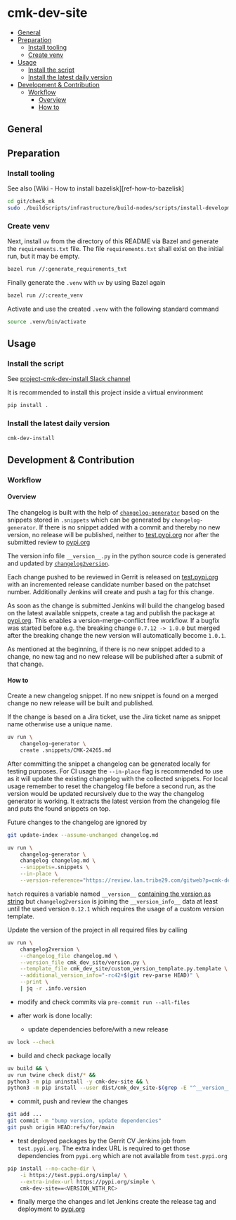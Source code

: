 # cmk-dev-site

<!-- MarkdownTOC -->

- [General](#general)
- [Preparation](#preparation)
    - [Install tooling](#install-tooling)
    - [Create venv](#create-venv)
- [Usage](#usage)
    - [Install the script](#install-the-script)
    - [Install the latest daily version](#install-the-latest-daily-version)
- [Development & Contribution](#development--contribution)
    - [Workflow](#workflow)
        - [Overview](#overview)
        - [How to](#how-to)

<!-- /MarkdownTOC -->

## General


## Preparation

### Install tooling

See also [Wiki - How to install bazelisk][ref-how-to-bazelisk]

```bash
cd git/check_mk
sudo ./buildscripts/infrastructure/build-nodes/scripts/install-development.sh --profile bazel --only
```

### Create venv

Next, install `uv` from the directory of this README via Bazel and generate the `requirements.txt` file.
The file `requirements.txt` shall exist on the initial run, but it may be empty.

```bash
bazel run //:generate_requirements_txt
```

Finally generate the `.venv` with `uv` by using Bazel again

```bash
bazel run //:create_venv
```

Activate and use the created `.venv` with the following standard command

```bash
source .venv/bin/activate
```

## Usage

### Install the script

See [project-cmk-dev-install Slack channel](https://tribe29.slack.com/archives/C08L9S9CUCC)

It is recommended to install this project inside a virtual environment

```bash
pip install .
```

### Install the latest daily version

```bash
cmk-dev-install
```

## Development & Contribution

### Workflow

#### Overview

The changelog is built with the help of [`changelog-generator`][ref-snippets2changelog] based on the snippets stored in `.snippets` which can be generated by `changelog-generator`.
If there is no snippet added with a commit and thereby no new version, no release will be published, neither to [test.pypi.org][ref-test-pypi-cmk-dev-site] nor after the submitted review to [pypi.org][ref-pypi-cmk-dev-site]

The version info file `__version__.py` in the python source code is generated and updated by [`changelog2version`][ref-changelog2version].

Each change pushed to be reviewed in Gerrit is released on [test.pypi.org][ref-test-pypi-cmk-dev-site] with an incremented release candidate number based on the patchset number. Additionally Jenkins will create and push a tag for this change.

As soon as the change is submitted Jenkins will build the changelog based on the latest available snippets, create a tag and publish the package at [pypi.org][ref-pypi-cmk-dev-site]. This enables a version-merge-conflict free workflow. If a bugfix was started before e.g. the breaking change `0.7.12 -> 1.0.0` but merged after the breaking change the new version will automatically become `1.0.1`.

As mentioned at the beginning, if there is no new snippet added to a change, no new tag and no new release will be published after a submit of that change.

#### How to

Create a new changelog snippet. If no new snippet is found on a merged change
no new release will be built and published.

If the change is based on a Jira ticket, use the Jira ticket name as snippet
name otherwise use a unique name.

```sh
uv run \
    changelog-generator \
    create .snippets/CMK-24265.md
```

After committing the snippet a changelog can be generated locally for testing purposes. For CI usage the `--in-place` flag is recommended to use as it will update the existing changelog with the collected snippets. For local usage remember to reset the changelog file before a second run, as the version would be updated recursively due to the way the changelog generator is working. It extracts the latest version from the changelog file and puts the found snippets on top.

Future changes to the changelog are ignored by

```sh
git update-index --assume-unchanged changelog.md
```

```sh
uv run \
    changelog-generator \
    changelog changelog.md \
    --snippets=.snippets \
    --in-place \
    --version-reference="https://review.lan.tribe29.com/gitweb?p=cmk-dev-site.git;a=tag;h=refs/tags/"
```

`hatch` requires a variable named `__version__` [containing the version as string](https://hatch.pypa.io/1.9/version/#configuration) but `changelog2version` is joining the `__version_info__` data at least until the used version `0.12.1` which requires the usage of a custom version template.

Update the version of the project in all required files by calling

```sh
uv run \
    changelog2version \
    --changelog_file changelog.md \
    --version_file cmk_dev_site/version.py \
    --template_file cmk_dev_site/custom_version_template.py.template \
    --additional_version_info="-rc42+$(git rev-parse HEAD)" \
    --print \
    | jq -r .info.version
```

* modify and check commits via `pre-commit run --all-files`
* after work is done locally:

  - update dependencies before/with a new release
```sh
uv lock --check
```
  - build and check package locally
```sh
uv build && \
uv run twine check dist/* &&
python3 -m pip uninstall -y cmk-dev-site && \
python3 -m pip install --user dist/cmk_dev_site-$(grep -E "^__version__.?=" cmk_dev_site/version.py | cut -d '"' -f 2 | sed 's/-//g')-py3-none-any.whl
```
  - commit, push and review the changes
```sh
git add ...
git commit -m "bump version, update dependencies"
git push origin HEAD:refs/for/main
```
  - test deployed packages by the Gerrit CV Jenkins job from `test.pypi.org`. The extra index URL is required to get those dependencies from `pypi.org` which are not available from `test.pypi.org`
```sh
pip install --no-cache-dir \
    -i https://test.pypi.org/simple/ \
    --extra-index-url https://pypi.org/simple \
    cmk-dev-site==<VERSION_WITH_RC>
```
  - finally merge the changes and let Jenkins create the release tag and deployment to [pypi.org][ref-pypi-cmk-dev-site]

<!-- Links -->
[ref-how-to-batelisk]: https://wiki.lan.checkmk.net/display/DEV/How+to+install+bazelisk
[ref-snippets2changelog]: https://github.com/brainelectronics/snippets2changelog
[ref-test-pypi-cmk-dev-site]: https://test-pypi.org/project/checkmk-toolbelt/
[ref-pypi-cmk-dev-site]: https://pypi.org/project/checkmk-toolbelt/
[ref-changelog2version]: https://github.com/brainelectronics/changelog2version
